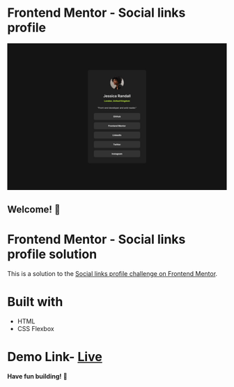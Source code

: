 # Frontend Mentor - Social links profile

![Design preview for the Social links profile coding challenge](./design/destkop-design.jpg)

## Welcome! 👋
# Frontend Mentor - Social links profile solution

This is a solution to the [Social links profile challenge on Frontend Mentor](https://www.frontendmentor.io/challenges/social-links-profile-UG32l9m6dQ).

# Built with

- HTML
- CSS Flexbox

# Demo Link- [Live](https://preeminent-kitten-adf89b.netlify.app)

**Have fun building!** 🚀
